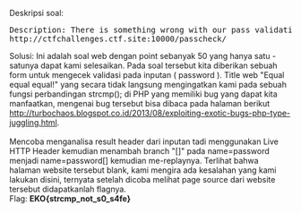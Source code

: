 Deskripsi soal:
<pre>
Description: There is something wrong with our pass validation, find it and get the flag.
http://ctfchallenges.ctf.site:10000/passcheck/ 
</pre>
Solusi: Ini adalah soal web dengan point sebanyak 50 yang hanya satu - satunya dapat kami selesaikan. Pada soal tersebut kita diberikan sebuah form untuk mengecek validasi pada inputan ( password ).
Title web "Equal equal equal!" yang secara tidak langsung mengingatkan kami pada sebuah fungsi perbandingan strcmp(); di PHP yang memiliki bug yang dapat kita manfaatkan, mengenai bug tersebut bisa dibaca pada halaman berikut http://turbochaos.blogspot.co.id/2013/08/exploiting-exotic-bugs-php-type-juggling.html.
<br /><br />
Mencoba menganalisa result header dari inputan tadi menggunakan Live HTTP Header kemudian menambah branch "[]" pada name=password menjadi name=password[] kemudian me-replaynya. Terlihat bahwa halaman website tersebut blank, kami mengira ada kesalahan yang kami lakukan disini, ternyata setelah dicoba melihat page source dari 
website tersebut didapatkanlah flagnya.
<br />
Flag: <b>EKO{strcmp_not_s0_s4fe}</b>
